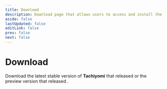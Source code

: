```yaml
---
title: Download
description: Download page that allows users to access and install the latest version of the app.
aside: false
lastUpdated: false
editLink: false
prev: false
next: false
---
```


<script setup>
import DownloadButtons from "../.vitepress/theme/components/DownloadButtons.vue";
import ReleaseDate from "../.vitepress/theme/components/ReleaseDate.vue";
import WhatsNew from "../.vitepress/theme/components/WhatsNew.vue";
</script>

# Download

Download the latest stable version of **Tachiyomi** that released **<ReleaseDate type="stable" />** or the preview version that released **<ReleaseDate type="preview" />**.

<DownloadButtons />

<WhatsNew type="stable" />

